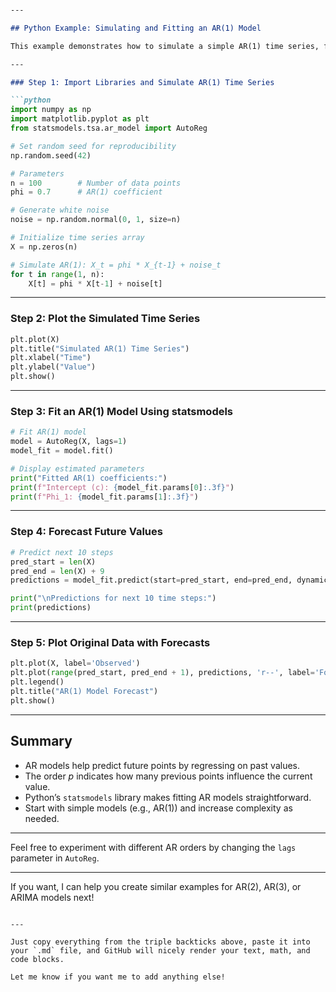 
````markdown

---

## Python Example: Simulating and Fitting an AR(1) Model

This example demonstrates how to simulate a simple AR(1) time series, fit an AR(1) model using Python's `statsmodels`, and forecast future values.

---

### Step 1: Import Libraries and Simulate AR(1) Time Series

```python
import numpy as np
import matplotlib.pyplot as plt
from statsmodels.tsa.ar_model import AutoReg

# Set random seed for reproducibility
np.random.seed(42)

# Parameters
n = 100        # Number of data points
phi = 0.7      # AR(1) coefficient

# Generate white noise
noise = np.random.normal(0, 1, size=n)

# Initialize time series array
X = np.zeros(n)

# Simulate AR(1): X_t = phi * X_{t-1} + noise_t
for t in range(1, n):
    X[t] = phi * X[t-1] + noise[t]
````

---

### Step 2: Plot the Simulated Time Series

```python
plt.plot(X)
plt.title("Simulated AR(1) Time Series")
plt.xlabel("Time")
plt.ylabel("Value")
plt.show()
```

---

### Step 3: Fit an AR(1) Model Using statsmodels

```python
# Fit AR(1) model
model = AutoReg(X, lags=1)
model_fit = model.fit()

# Display estimated parameters
print("Fitted AR(1) coefficients:")
print(f"Intercept (c): {model_fit.params[0]:.3f}")
print(f"Phi_1: {model_fit.params[1]:.3f}")
```

---

### Step 4: Forecast Future Values

```python
# Predict next 10 steps
pred_start = len(X)
pred_end = len(X) + 9
predictions = model_fit.predict(start=pred_start, end=pred_end, dynamic=False)

print("\nPredictions for next 10 time steps:")
print(predictions)
```

---

### Step 5: Plot Original Data with Forecasts

```python
plt.plot(X, label='Observed')
plt.plot(range(pred_start, pred_end + 1), predictions, 'r--', label='Forecast')
plt.legend()
plt.title("AR(1) Model Forecast")
plt.show()
```

---

## Summary

* AR models help predict future points by regressing on past values.
* The order $p$ indicates how many previous points influence the current value.
* Python’s `statsmodels` library makes fitting AR models straightforward.
* Start with simple models (e.g., AR(1)) and increase complexity as needed.

---

Feel free to experiment with different AR orders by changing the `lags` parameter in `AutoReg`.

---

If you want, I can help you create similar examples for AR(2), AR(3), or ARIMA models next!

```

---

Just copy everything from the triple backticks above, paste it into your `.md` file, and GitHub will nicely render your text, math, and code blocks.

Let me know if you want me to add anything else!
```
